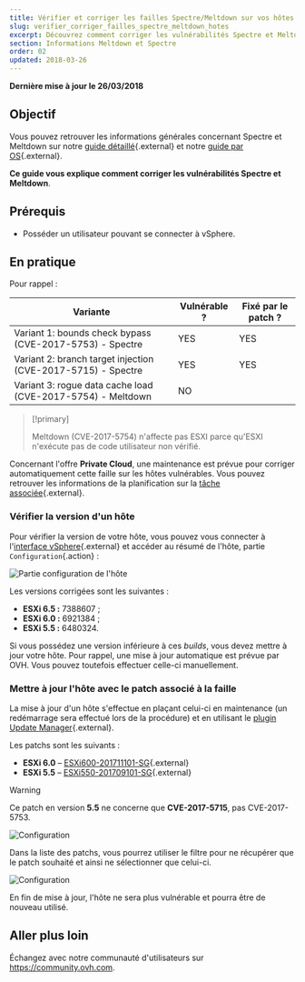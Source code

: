 ```yaml
---
title: Vérifier et corriger les failles Spectre/Meltdown sur vos hôtes
slug: verifier_corriger_failles_spectre_meltdown_hotes
excerpt: Découvrez comment corriger les vulnérabilités Spectre et Meltdown
section: Informations Meltdown et Spectre
order: 02
updated: 2018-03-26
---
```


**Dernière mise à jour le 26/03/2018**

## Objectif

Vous pouvez retrouver les informations générales concernant Spectre et Meltdown sur notre [guide détaillé](https://docs.ovh.com/fr/dedicated/information-about-meltdown-spectre-vulnerability-fixes/){.external} et notre [guide par OS](https://docs.ovh.com/fr/dedicated/meltdown-spectre-kernel-update-per-operating-system/){.external}.

**Ce guide vous explique comment corriger les vulnérabilités Spectre et Meltdown**.

## Prérequis

- Posséder un utilisateur pouvant se connecter à vSphere.


## En pratique


Pour rappel :

|Variante|Vulnérable ?|Fixé par le patch ?|
|---|---|---|
|Variant 1: bounds check bypass (CVE-2017-5753) - Spectre|YES|YES|
|Variant 2: branch target injection (CVE-2017-5715) - Spectre|YES|YES|
|Variant 3: rogue data cache load (CVE-2017-5754) - Meltdown|NO||

> [!primary]
>
> Meltdown (CVE-2017-5754) n'affecte pas ESXI parce qu'ESXI n'exécute pas de code utilisateur non vérifié.
> 


Concernant l'offre **Private Cloud**, une maintenance est prévue pour corriger automatiquement cette faille sur les hôtes vulnérables. Vous pouvez retrouver les informations de la planification sur la [tâche associée](http://travaux.ovh.com/?do=details&id=29250){.external}.


### Vérifier la version d'un hôte

Pour vérifier la version de votre hôte, vous pouvez vous connecter à l'[interface vSphere](https://docs.ovh.com/fr/private-cloud/connexion-interface-vsphere/){.external} et accéder au résumé de l'hôte, partie `Configuration`{.action} :

![Partie configuration de l'hôte](images/spectre1.JPG)

Les versions corrigées sont les suivantes :

- **ESXi 6.5 :** 7388607 ;
- **ESXi 6.0 :** 6921384 ;
- **ESXi 5.5 :** 6480324.

Si vous possédez une version inférieure à ces *builds*, vous devez mettre à jour votre hôte. Pour rappel, une mise à jour automatique est prévue par OVH. Vous pouvez toutefois effectuer celle-ci manuellement.

### Mettre à jour l'hôte avec le patch associé à la faille

La mise à jour d'un hôte s'effectue en plaçant celui-ci en maintenance (un redémarrage sera effectué lors de la procédure) et en utilisant le [plugin Update Manager](https://docs.ovh.com/fr/private-cloud/vmware-update-manager/){.external}.


Les patchs sont les suivants :

- **ESXi 6.0** – [ESXi600-201711101-SG](https://kb.vmware.com/s/article/2151132){.external}
- **ESXi 5.5** – [ESXi550-201709101-SG](https://kb.vmware.com/s/article/2150876){.external}

> [!warning]
>
> Ce patch en version **5.5** ne concerne que **CVE-2017-5715**, pas CVE-2017-5753.
> 


![Configuration](images/spectre2.JPG)

Dans la liste des patchs, vous pourrez utiliser le filtre pour ne récupérer que le patch souhaité et ainsi ne sélectionner que celui-ci.


![Configuration](images/spectre3.JPG)

En fin de mise à jour, l'hôte ne sera plus vulnérable et pourra être de nouveau utilisé.

## Aller plus loin

Échangez avec notre communauté d'utilisateurs sur <https://community.ovh.com>.